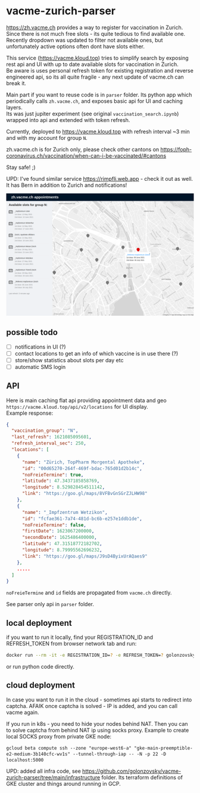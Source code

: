 # vacme-zurich-parser

https://zh.vacme.ch provides a way to register for vaccination in Zurich. Since there is not much free slots - its quite tedious to find available one. Recently dropdown was updated to filter not available ones, but unfortunately active options often dont have slots either.    

This service (https://vacme.kloud.top) tries to simplify search by exposing rest api and UI with up to date available slots for vaccination in Zurich.  
Be aware is uses personal refresh token for existing registration and reverse engineered api, so its all quite fragile - any next update of vacme.ch can break it.  

Main part if you want to reuse code is in `parser` folder. Its python app which periodically calls `zh.vacme.ch`, and exposes basic api for UI and caching layers.  
Its was just jupiter experiment (see original `vaccination_search.ipynb`) wrapped into api and extended with token refresh.  

Currently, deployed to https://vacme.kloud.top with refresh interval ~3 min and with my account for group `N`.

zh.vacme.ch is for Zurich only, please check other cantons on https://foph-coronavirus.ch/vaccination/when-can-i-be-vaccinated/#cantons 

Stay safe! ;)

UPD: I've found similar service https://rimpfli.web.app - check it out as well. It has Bern in addition to Zurich and notifications! 

![ui screenshot](ui_example.png)

## possible todo
- [ ] notifications in UI (?)
- [ ] contact locations to get an info of which vaccine is in use there (?)
- [ ] store/show statistics about slots per day etc
- [ ] automatic SMS login 

## API

Here is main caching flat api providing appointment data and geo `https://vacme.kloud.top/api/v2/locations` for UI display.  
Example response: 
```json
{
  "vaccination_group": "N",
  "last_refresh": 1621085095601,
  "refresh_interval_sec": 250,
  "locations": [
    {
      "name": "Zürich, TopPharm Morgental Apotheke",
      "id": "00d65270-264f-469f-bdac-765d01d2b14c",
      "noFreieTermine": true,
      "latitude": 47.3437185858769,
      "longitude": 8.529828454511142,
      "link": "https://goo.gl/maps/8VFBvGnSGrZJLHW98"
    },
    {
      "name": "_Impfzentrum Wetzikon",
      "id": "fcfae361-7a74-481d-bc6b-e257e1ddb1de",
      "noFreieTermine": false,
      "firstDate": 1623067200000,
      "secondDate": 1625486400000,
      "latitude": 47.31518772182702,
      "longitude": 8.79995562696232,
      "link": "https://goo.gl/maps/J9sD4ByixUrAQaes9"
    },
    .....
  ]
}
```

`noFreieTermine` and `id` fields are propagated from `vacme.ch` directly. 

See parser only api in `parser` folder. 

## local deployment
if you want to run it locally, find your REGISTRATION_ID and REFRESH_TOKEN from browser network tab and run:
```bash
docker run --rm -it -e REGISTRATION_ID=? -e REFRESH_TOKEN=? golonzovsky/vacme-parser
```

or run python code directly.

## cloud deployment
In case you want to run it in the cloud - sometimes api starts to redirect into captcha. AFAIK once captcha is solved - IP is added, and you can call vacme again.  

If you run in k8s - you need to hide your nodes behind NAT. Then you can to solve captcha from behind NAT ip using socks proxy. Example to create local SOCKS proxy from private GKE node:
```
gcloud beta compute ssh --zone "europe-west6-a" "gke-main-preemptible-e2-medium-3b140cfc-wv1s" --tunnel-through-iap -- -N -p 22 -D localhost:5000
```
UPD: added all infra code, see https://github.com/golonzovsky/vacme-zurich-parser/tree/main/infrastructure folder. Its terraform definitions of GKE cluster and things around running in GCP. 
